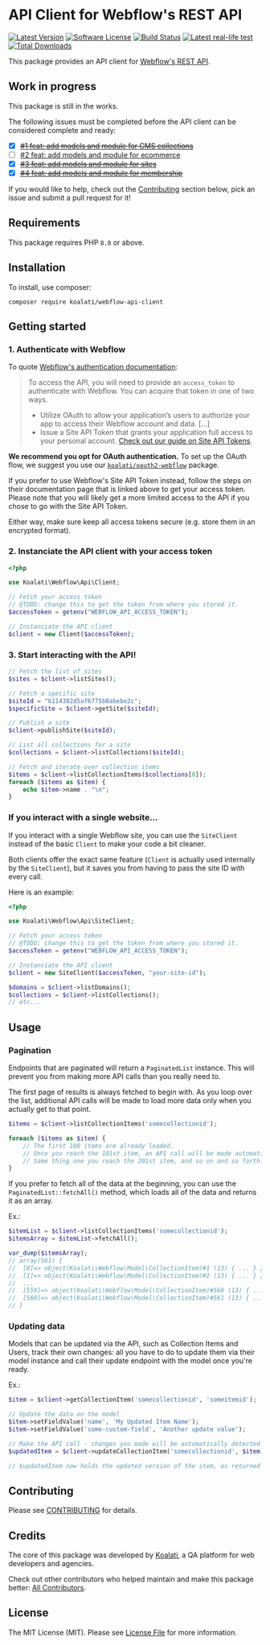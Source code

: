 # API Client for Webflow's REST API

[![Latest Version](https://img.shields.io/packagist/v/koalati/webflow-api-client?style=flat-square)](https://github.com/koalatiapp/webflow-api-client/releases)
[![Software License](https://img.shields.io/badge/license-MIT-brightgreen.svg?style=flat-square)](LICENSE.md)
[![Build Status](https://img.shields.io/github/actions/workflow/status/koalatiapp/webflow-api-client/ci.yml?style=flat-square)](https://github.com/koalatiapp/webflow-api-client/actions/workflows/ci.yml)
[![Latest real-life test](https://img.shields.io/github/actions/workflow/status/koalatiapp/webflow-api-client/real-life-test.yml?style=flat-square&label=Live%20API%20test&logo=webflow)](https://github.com/koalatiapp/webflow-api-client/actions/workflows/real-life-test.yml)
[![Total Downloads](https://img.shields.io/packagist/dt/koalati/webflow-api-client.svg?style=flat-square)](https://packagist.org/packages/koalati/webflow-api-client)

This package provides an API client for [Webflow's REST API](https://developers.webflow.com/reference).

## Work in progress

This package is still in the works.

The following issues must be completed before the API client can be considered complete and ready:

- [X] ~~[#1 feat: add models and module for CMS collections](https://github.com/koalatiapp/webflow-api-client/issues/1)~~
- [ ] [#2 feat: add models and module for ecommerce](https://github.com/koalatiapp/webflow-api-client/issues/2)
- [X] ~~[#3 feat: add models and module for sites](https://github.com/koalatiapp/webflow-api-client/issues/3)~~
- [X] ~~[#4 feat: add models and module for membership](https://github.com/koalatiapp/webflow-api-client/issues/4)~~

If you would like to help, check out the [Contributing](#contributing) section below, pick an issue and submit a pull request for it!


## Requirements

This package requires PHP `8.0` or above.


## Installation

To install, use composer:

```
composer require koalati/webflow-api-client
```

## Getting started

### 1. Authenticate with Webflow

To quote [Webflow's authentication documentation](https://developers.webflow.com/docs/authentication):

> To access the API, you will need to provide an `access_token` to authenticate with Webflow. You can acquire that token in one of two ways.
> - Utilize OAuth to allow your application’s users to authorize your app to access their Webflow account and data. [...]
> - Issue a Site API Token that grants your application full access to your personal account. [Check out our guide on Site API Tokens](https://developers.webflow.com/docs/access-token).

**We recommend you opt for OAuth authentication.** To set up the OAuth flow, we suggest you use our [`koalati/oauth2-webflow`](https://github.com/koalatiapp/oauth2-webflow) package.

If you prefer to use Webflow's Site API Token instead, follow the steps on their documentation page that is linked above to get your access token. Please note that you will likely get a more limited access to the API if you chose to go with the Site API Token.

Either way, make sure keep all access tokens secure (e.g. store them in an encrypted format).

### 2. Instanciate the API client with your access token

```php
<?php

use Koalati\Webflow\Api\Client;

// Fetch your access token 
// @TODO: change this to get the token from where you stored it.
$accessToken = getenv("WEBFLOW_API_ACCESS_TOKEN");

// Instanciate the API client
$client = new Client($accessToken);
```

### 3. Start interacting with the API!

```php
// Fetch the list of sites
$sites = $client->listSites();

// Fetch a specific site
$siteId = "6114382d5af6775b0abebe2c";
$specificSite = $client->getSite($siteId);

// Publish a site
$client->publishSite($siteId);

// List all collections for a site
$collections = $client->listCollections($siteId);

// Fetch and iterate over collection items
$items = $client->listCollectionItems($collections[0]);
foreach ($items as $item) {
	echo $item->name . "\n";
}
```


### If you interact with a single website...

If you interact with a single Webflow site, you can use the `SiteClient` 
instead of the basic `Client` to make your code a bit cleaner.

Both clients offer the exact same feature (`Client` is actually used internally
by the `SiteClient`), but it saves you from having to pass the site ID with 
every call.

Here is an example:

```php
<?php

use Koalati\Webflow\Api\SiteClient;

// Fetch your access token 
// @TODO: change this to get the token from where you stored it.
$accessToken = getenv("WEBFLOW_API_ACCESS_TOKEN");

// Instanciate the API client
$client = new SiteClient($accessToken, "your-site-id");

$domains = $client->listDomains();
$collections = $client->listCollections();
// etc...
```

## Usage

### Pagination

Endpoints that are paginated will return a `PaginatedList` instance. This will 
prevent you from making more API calls than you really need to.

The first page of results is always fetched to begin with. As you loop over the
list, additional API calls will be made to load more data only when you 
actually get to that point. 

```php
$items = $client->listCollectionItems('somecollectionid');

foreach ($items as $item) {
	// The first 100 items are already loaded.
	// Once you reach the 101st item, an API call will be made automatically to load the next batch.
	// Same thing one you reach the 201st item, and so on and so forth.
}
```

If you prefer to fetch all of the data at the beginning, you can use the 
`PaginatedList::fetchAll()` method, which loads all of the data and returns it
as an array.

Ex.:

```php
$itemList = $client->listCollectionItems('somecollectionid');
$itemsArray = $itemList->fetchAll();

var_dump($itemsArray);
// array(561) { 
//	[0]=> object(Koalati\Webflow\Model\CollectionItem)#1 (13) { ... } }
//	[1]=> object(Koalati\Webflow\Model\CollectionItem)#2 (13) { ... } }
//  ...
//	[559]=> object(Koalati\Webflow\Model\CollectionItem)#560 (13) { ... } }
//	[560]=> object(Koalati\Webflow\Model\CollectionItem)#561 (13) { ... } }
// }
```

### Updating data

Models that can be updated via the API, such as Collection Items and Users, 
track their own changes: all you have to do to update them via their model 
instance and call their update endpoint with the model once you're ready.

Ex.:
```php
$item = $client->getCollectionItem('somecollectionid', 'someitemid');

// Update the data on the model
$item->setFieldValue('name', 'My Updated Item Name');
$item->setFieldValue('some-custom-field', 'Another update value');

// Make the API call - changes you made will be automatically detected and sent
$updatedItem = $client->updateCollectionItem('somecollectionid', $item);

// $updatedItem now holds the updated version of the item, as returned by Webflow's API.
```


## Contributing

Please see [CONTRIBUTING](https://github.com/koalatiapp/webflow-api-client/blob/main/CONTRIBUTING.md) for details.


## Credits

The core of this package was developed by [Koalati](https://www.koalati.com/), 
a QA platform for web developers and agencies.

Check out other contributors who helped maintain and make this package better: [All Contributors](https://github.com/koalatiapp/webflow-api-client/contributors).


## License

The MIT License (MIT). Please see [License File](https://github.com/koalatiapp/webflow-api-client/blob/main/LICENSE) for more information.
